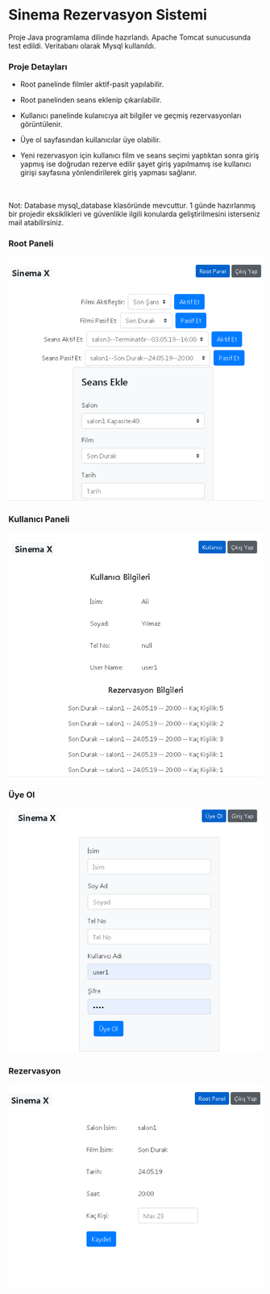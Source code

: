 <h1>Sinema Rezervasyon Sistemi</h1>

Proje Java programlama dilinde hazırlandı. Apache Tomcat sunucusunda test edildi. Veritabanı olarak Mysql kullanıldı. 


<h3>Proje Detayları</h3>

* Root panelinde filmler aktif-pasit yapılabilir.

* Root panelinden seans eklenip çıkarılabilir.

* Kullanıcı panelinde kulanıcıya ait bilgiler ve geçmiş rezervasyonları görüntülenir.

* Üye ol sayfasından kullanıcılar üye olabilir.

* Yeni rezervasyon için kullanıcı film ve seans seçimi yaptıktan sonra giriş yapmış ise doğrudan rezerve edilir şayet giriş yapılmamış ise kullanıcı girişi sayfasına yönlendirilerek giriş yapması sağlanır.


<br><br>
Not: Database mysql_database klasöründe mevcuttur. 1 günde hazırlanmış bir projedir eksiklikleri ve güvenlikle ilgili konularda geliştirilmesini isterseniz mail atabilirsiniz.

<h3>Root Paneli</h3>

![RootPanel](/root_panel.png)

<h3>Kullanıcı Paneli</h3>

![KuulaniciPanel](/kullanici_panel.png)

<h3>Üye Ol</h3>

![UyeOl](/uye_ol.png)

<h3>Rezervasyon</h3>

![Rezervasyon](/rezervasyon.png)


